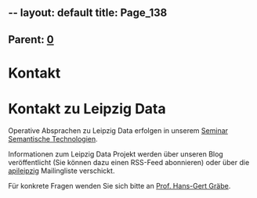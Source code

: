 --
layout: default
title: Page_138
---

## Parent: [0](Page_0)

# Kontakt

<h1>Kontakt zu Leipzig Data</h1>
Operative Absprachen zu Leipzig Data erfolgen in unserem <a title="Leipzig Open Data Seminar" href="http://www.leipzig-data.de/ld-seminar/">Seminar Semantische Technologien</a>.

Informationen zum Leipzig Data Projekt werden über unseren Blog veröffentlicht (Sie können dazu einen RSS-Feed abonnieren) oder über die  <a href="https://groups.google.com/forum/#%21forum/apileipzig" target="‘_blank’">apileipzig</a> Mailingliste verschickt.

Für konkrete Fragen wenden Sie sich bitte an <a href="http://bis.informatik.uni-leipzig.de/HansGertGraebe">Prof. Hans-Gert Gräbe</a>.


